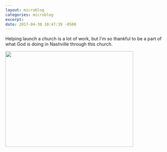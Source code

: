 ```yaml
---
layout: microblog
categories: microblog
excerpt:
date: 2017-04-30 10:47:39 -0500
---
```


Helping launch a church is a lot of work, but I'm so thankful to be a part of what God is doing in Nashville through this church.

<img src="http://craigmcclellan.com/assets/img/Fellowship-Nash.jpg" height="300" width="400">